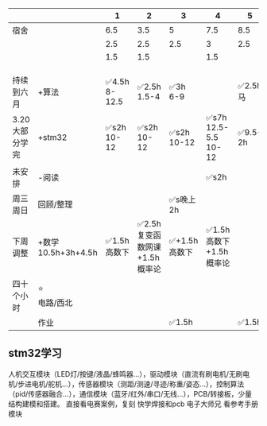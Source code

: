 
|           |                      | 1                 | 2                   | 3             | 4                         | 5       | 6 7-12 | 7 7-12 |
| --------- | -------------------- | ----------------- | ------------------- | ------------- | ------------------------- | ------- | ------ | ------ |
| 宿舍        |                      | 6.5               | 3.5                 | 5             | 7.5                       | 8.5     | 15     | 15-3   |
|           |                      | 2.5               | 2.5                 | 2.5           | 3                         | 2.5     |        |        |
|           |                      | 1.5               | 1.5                 |               | 1.5                       |         |        |        |
|           |                      |                   |                     |               |                           |         |        |        |
|           |                      |                   |                     |               |                           |         |        |        |
|           |                      |                   |                     |               |                           |         |        |        |
| 持续到六月     | +算法                  | ✅4.5h<br>8-12.5   | ✅2.5h <br>1.5-4     | ✅3h<br>6-9    |                           | ✅2.5h马  |        | ✅2h    |
| 3.20大部分学完 | +stm32               | ✅s2h<br>10-12<br> | ✅s2h<br>10-12       | ✅s2h<br>10-12 | ✅s7h<br>12.5-5.5<br>10-12 | ✅9.5-2h | ✅✅5h+  | ✅✅4h+  |
| 未安排       | -阅读                  |                   |                     |               | ✅s2h                      |         |        |        |
| 周三周日      | 回顾/整理                |                   |                     | ✅s晚上2h        |                           |         |        | ✅s1.5h |
| 下周调整      | +数学<br>10.5h+3h+4.5h | ✅1.5h高数下          | ✅2.5h复变函数网课+1.5h概率论 | ✅+1.5h高数下     | ✅1.5h高数下+1.5h概率论          |         |        |        |
| 四十个小时     | ⭐<br>电路/西北           |                   |                     |               |                           |         |        |        |
|           | 作业                   |                   |                     | ✅1.5h         |                           | ✅1.5h   |        |        |

## stm32学习
人机交互模块（LED灯/按键/液晶/蜂鸣器…），驱动模块（直流有刷电机/无刷电机/步进电机/舵机…），传感器模块（测距/测速/寻迹/称重/姿态…），控制算法（pid/传感器融合…），通信模块（蓝牙/红外/串口/无线…），PCB/转接板，少量结构建模和搭建。
直接看电赛案例，复刻
快学焊接和pcb
电子大师兄
看参考手册
模块